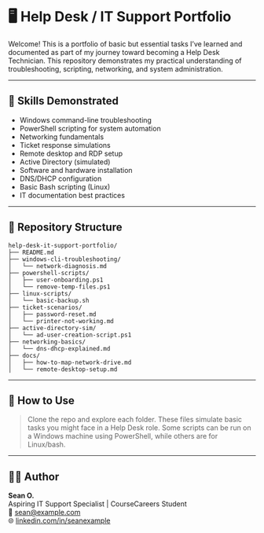 # 🖥️ Help Desk / IT Support Portfolio

Welcome! This is a portfolio of basic but essential tasks I’ve learned and documented as part of my journey toward becoming a Help Desk Technician. This repository demonstrates my practical understanding of troubleshooting, scripting, networking, and system administration.

---

## 🔧 Skills Demonstrated

- Windows command-line troubleshooting
- PowerShell scripting for system automation
- Networking fundamentals
- Ticket response simulations
- Remote desktop and RDP setup
- Active Directory (simulated)
- Software and hardware installation
- DNS/DHCP configuration
- Basic Bash scripting (Linux)
- IT documentation best practices

---

## 📁 Repository Structure

```
help-desk-it-support-portfolio/
├── README.md
├── windows-cli-troubleshooting/
│   └── network-diagnosis.md
├── powershell-scripts/
│   ├── user-onboarding.ps1
│   └── remove-temp-files.ps1
├── linux-scripts/
│   └── basic-backup.sh
├── ticket-scenarios/
│   ├── password-reset.md
│   └── printer-not-working.md
├── active-directory-sim/
│   └── ad-user-creation-script.ps1
├── networking-basics/
│   └── dns-dhcp-explained.md
├── docs/
│   ├── how-to-map-network-drive.md
│   └── remote-desktop-setup.md
```

---

## 🧪 How to Use

> Clone the repo and explore each folder. These files simulate basic tasks you might face in a Help Desk role. Some scripts can be run on a Windows machine using PowerShell, while others are for Linux/bash.

---

## 👨‍💻 Author

**Sean O.**  
Aspiring IT Support Specialist | CourseCareers Student  
📧 sean@example.com  
🌐 [linkedin.com/in/seanexample](https://linkedin.com/in/seanexample)